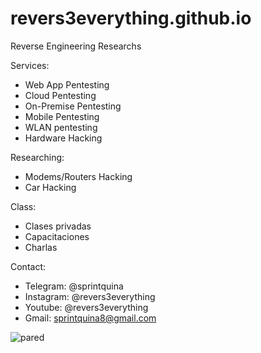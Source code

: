 # revers3everything.github.io
Reverse Engineering Researchs

Services:

  - Web App Pentesting
  - Cloud Pentesting
  - On-Premise Pentesting
  - Mobile Pentesting
  - WLAN pentesting
  - Hardware Hacking
    
Researching:

  - Modems/Routers Hacking
  - Car Hacking

Class:
  - Clases privadas
  - Capacitaciones
  - Charlas

Contact:

  - Telegram: @sprintquina
  - Instagram: @revers3everything
  - Youtube: @revers3everything
  - Gmail: sprintquina8@gmail.com
    


![pared](https://github.com/revers3everything/revers3everything.github.io/assets/164106282/bd06e219-efd9-4a20-a9a2-90ead22a07c2)
